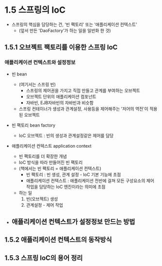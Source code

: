 # 1.5 스프링의 IoC

- 스프링의 핵심을 담당하는 건, '빈 팩토리' 또는 '애플리케이션 컨텍스트'
    - (앞서 만든 'DaoFactory'가 하는 일을 일반화 한 것)

## 1.5.1 오브젝트 팩토리를 이용한 스프링 IoC

### 애플리케이션 컨텍스트와 설정정보

- 빈 bean
    - (여기서는 스프링 빈)
        - 스프링의 제어권을 가지고 직접 만들고 관계를 부여하는 오브젝트
        - 오브젝트 단위의 애플리케이션 컴포넌트
        - 자바빈, EJB자바빈의 자바빈과 비슷함
    - 스프링 컨테이너가 생성과 관계설정, 사용등을 제어해주는 '저어의 역전'이 적용된 오브젝트


- 빈 팩토리 bean factory
    - IoC 오브젝트 : 빈의 생성과 관계설정같은 제어를 담당


- 애플리케이션 컨텍스트 application context
    - 빈 팩토리를 더 확장한 개념
    - IoC 방식을 따라 만들어진 빈 팩토리
    - (책에서는 빈 팩토리 = 애플리케이션 컨텍스트)
        - 빈 팩토리 : 빈 생성, 관계 설정 - IoC 기본 기능에 초점
        - 애플리케이션 컨텍스트 : 애플리케이션 전반에 걸쳐 모든 구성요소의 제어 작업을 담당하는 IoC 엔진이라는 의미에 초점
    - 하는 일
        1. 빈(오브젝트) 생성
        2. 관계설정 - 제어 작업


- 애플리케이션 컨텍스트가 설정정보 만드는 방법
  - 

## 1.5.2 애플리케이션 컨텍스트의 동작방식

## 1.5.3 스프링 IoC의 용어 정리


